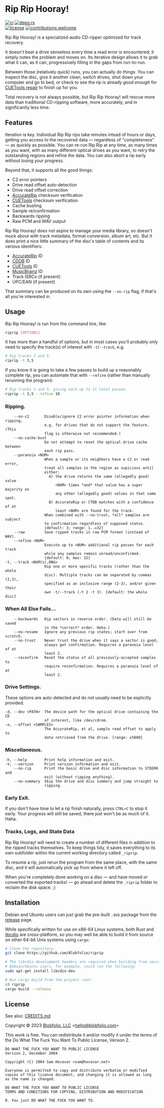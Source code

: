 # Rip Rip Hooray!

[![ci](https://img.shields.io/github/actions/workflow/status/Blobfolio/riprip/ci.yaml?style=flat-square&label=ci)](https://github.com/Blobfolio/riprip/actions)
[![deps.rs](https://deps.rs/repo/github/blobfolio/riprip/status.svg?style=flat-square&label=deps.rs)](https://deps.rs/repo/github/blobfolio/riprip)<br>
[![license](https://img.shields.io/badge/license-wtfpl-ff1493?style=flat-square)](https://en.wikipedia.org/wiki/WTFPL)
[![contributions welcome](https://img.shields.io/badge/PRs-welcome-brightgreen.svg?style=flat-square&label=contributions)](https://github.com/Blobfolio/riprip/issues)


Rip Rip Hooray! is a specialized audio CD-ripper optimized for track recovery.

It doesn't beat a drive senseless every time a read error is encountered; it simply notes the problem and moves on. Its iterative design allows it to grab what it can, as it can, progressively filling in the gaps from run-to-run.

Between those (relatively quick) runs, you can actually _do things_. You can inspect the disc, give it another clean, switch drives, shut down your computer and go to bed, or check to see the rip is already _good enough_ for [CUETools repair](http://cue.tools/wiki/CUETools_Database) to finish up for you.

Total recovery is not always possible, but Rip Rip Hooray! will rescue more data than traditional CD-ripping software, more accurately, and in significantly less time.



## Features

Iteration is key. Individual Rip Rip rips take minutes intead of hours or days, getting you access to the recovered data — regardless of "completeness" — as quickly as possible. You can re-run Rip Rip at any time, as many times as you want, with as many different optical drives as you want, to retry the outstanding regions and refine the data. You can also abort a rip early without losing your progress.

Beyond that, it supports all the good things:

* C2 error pointers
* Drive read offset auto-detection
* Drive read offset correction
* [AccurateRip](http://accuraterip.com/) checksum verification
* [CUETools](http://cue.tools/wiki/CUETools_Database) checksum verification
* Cache busting
* Sample re/confirmation
* Backwards ripping
* Raw PCM and WAV output

Rip Rip Hooray! does not aspire to manage your media library, so doesn't muck about with track metadata, format conversion, album art, etc. But it does print a nice little summary of the disc's table of contents and its various identifiers:

* [AccurateRip](http://accuraterip.com/) ID
* [CDDB](https://en.wikipedia.org/wiki/CDDB) ID
* [CUETools](http://cue.tools/wiki/CUETools_Database) ID
* [MusicBrainz](https://musicbrainz.org/) ID
* Track ISRCs (if present)
* UPC/EAN (if present)

That summary can be produced on its own using the `--no-rip` flag, if that's all you're interested in.



## Usage

Rip Rip Hooray! is run from the command line, like:

```bash
riprip [OPTIONS]
```

It has more than a handful of options, but in most cases you'll probably only need to specify the track(s) of interest with `-t`/`--track`, e.g.

```bash
# Rip tracks 3 and 5.
riprip -t 3,5
```

If you know it is going to take a few passes to build up a reasonably complete rip, you can automate that with `--refine` (rather than manually rerunning the program):

```bash
# Rip tracks 3 and 5, giving each up to 11 total passes.
riprip -t 3,5 --refine 10
```

### Ripping.

```text
    --no-c2       Disable/ignore C2 error pointer information when ripping,
                  e.g. for drives that do not support the feature. (This
                  flag is otherwise not recommended.)
    --no-cache-bust
                  Do not attempt to reset the optical drive cache between
                  each rip pass.
    --paranoia <NUM>
                  When a sample or its neighbors have a C2 or read error,
                  treat all samples in the region as supicious until
                  either:
                    A) the drive returns the same (allegedly good) value
                       <NUM> times *and* that value has a super majority on
                       any other (allegedly good) values in that same spot.
                    B) AccurateRip or CTDB matches with a confidence of at
                       least <NUM> are found for the track.
                  When combined with --no-trust, *all* samples are subject
                  to confirmation regardless of supposed status.
                  [default: 3; range: 1..=32]
    --raw         Save ripped tracks in raw PCM format (instead of WAV).
    --refine <NUM>
                  Execute up to <NUM> additional rip passes for each track
                  while any samples remain unread/unconfirmed.
                  [default: 0; max: 15]
-t, --track <NUM(s),RNG>
                  Rip one or more specific tracks (rather than the whole
                  disc). Multiple tracks can be separated by commas (2,3),
                  specified as an inclusive range (2-3), and/or given their
                  own -t/--track (-t 2 -t 3). [default: the whole disc]
```

### When All Else Fails…

```text
    --backwards   Rip sectors in reverse order. (Data will still be saved
                  in the *correct* order. Haha.)
    --no-resume   Ignore any previous rip states; start over from scratch.
    --no-trust    Never trust the drive when it says a sector is good;
                  always get confirmation. Requires a paranoia level of at
                  least 2.
    --reconfirm   Reset the status of all previously-accepted samples to
                  require reconfirmation. Requires a paranoia level of at
                  least 2.
```

### Drive Settings.

These options are auto-detected and do not usually need to be explicitly provided.

```text
-d, --dev <PATH>  The device path for the optical drive containing the CD
                  of interest, like /dev/cdrom.
-o, --offset <SAMPLES>
                  The AccurateRip, et al, sample read offset to apply to
                  data retrieved from the drive. [range: ±5880]
```

### Miscellaneous.

```text
-h, --help        Print help information and exit.
-V, --version     Print version information and exit.
    --no-rip      Print the basic drive and disc information to STDERR and
                  exit (without ripping anything).
    --no-summary  Skip the drive and disc summary and jump straight to
                  ripping.
```

### Early Exit.

If you don't have time to let a rip finish naturally, press `CTRL+C` to stop it early. Your progress will still be saved, there just won't be as much of it. Haha.

### Tracks, Logs, and State Data

Rip Rip Hooray! will need to create a number of different files in addition to the ripped tracks themselves. To keep things tidy, it saves everything to its own subfolder within the current working directory called `_riprip`.

To resume a rip, just rerun the program from the same place, with the same disc, and it will automatically pick up from where it left off.

When you're completely done working on a disc — and have moved or converted the exported tracks! — go ahead and delete the `_riprip` folder to reclaim the disk space. ;)



## Installation

Debian and Ubuntu users can just grab the pre-built `.deb` package from the [release](https://github.com/Blobfolio/riprip/releases) page.

While specifically written for use on x86-64 Linux systems, both Rust and [libcdio](https://www.gnu.org/software/libcdio/) are cross-platform, so you may well be able to build it from source on other 64-bit Unix systems using `cargo`:

```bash
# Clone the repository:
git clone https://github.com/Blobfolio/riprip

# The libcdio development headers are required when building from source;
# Debian/Ubuntu users, for example, could run the following:
sudo apt-get install libcdio-dev

# Run Cargo build from the project root:
cd riprip
cargo build --release
```



## License

See also: [CREDITS.md](CREDITS.md)

Copyright © 2023 [Blobfolio, LLC](https://blobfolio.com) &lt;hello@blobfolio.com&gt;

This work is free. You can redistribute it and/or modify it under the terms of the Do What The Fuck You Want To Public License, Version 2.

    DO WHAT THE FUCK YOU WANT TO PUBLIC LICENSE
    Version 2, December 2004
    
    Copyright (C) 2004 Sam Hocevar <sam@hocevar.net>
    
    Everyone is permitted to copy and distribute verbatim or modified
    copies of this license document, and changing it is allowed as long
    as the name is changed.
    
    DO WHAT THE FUCK YOU WANT TO PUBLIC LICENSE
    TERMS AND CONDITIONS FOR COPYING, DISTRIBUTION AND MODIFICATION
    
    0. You just DO WHAT THE FUCK YOU WANT TO.
